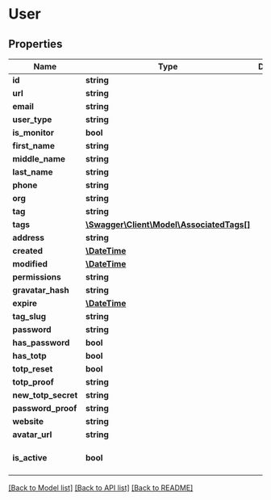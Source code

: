 # User

## Properties
Name | Type | Description | Notes
------------ | ------------- | ------------- | -------------
**id** | **string** |  | [optional] 
**url** | **string** |  | [optional] 
**email** | **string** |  | [optional] 
**user_type** | **string** |  | [optional] 
**is_monitor** | **bool** |  | [optional] 
**first_name** | **string** |  | 
**middle_name** | **string** |  | [optional] 
**last_name** | **string** |  | [optional] 
**phone** | **string** |  | [optional] 
**org** | **string** |  | 
**tag** | **string** |  | [optional] 
**tags** | [**\Swagger\Client\Model\AssociatedTags[]**](AssociatedTags.md) |  | [optional] 
**address** | **string** |  | [optional] 
**created** | [**\DateTime**](\DateTime.md) |  | [optional] 
**modified** | [**\DateTime**](\DateTime.md) |  | [optional] 
**permissions** | **string** |  | [optional] 
**gravatar_hash** | **string** |  | [optional] 
**expire** | [**\DateTime**](\DateTime.md) |  | [optional] 
**tag_slug** | **string** |  | [optional] 
**password** | **string** |  | [optional] 
**has_password** | **bool** |  | [optional] 
**has_totp** | **bool** |  | [optional] 
**totp_reset** | **bool** |  | [optional] 
**totp_proof** | **string** |  | [optional] 
**new_totp_secret** | **string** |  | [optional] 
**password_proof** | **string** |  | [optional] 
**website** | **string** |  | [optional] 
**avatar_url** | **string** |  | [optional] 
**is_active** | **bool** |  | [optional] [default to true]

[[Back to Model list]](../README.md#documentation-for-models) [[Back to API list]](../README.md#documentation-for-api-endpoints) [[Back to README]](../README.md)


